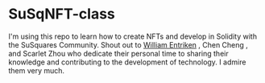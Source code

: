 # SuSqNFT-class
I'm using this repo to learn how to create NFTs and develop in Solidity with the SuSquares Community. Shout out to [William Entriken](https://phor.net) , Chen Cheng , and Scarlet Zhou who dedicate their personal time to sharing their knowledge and contributing to the development of technology. I admire them very much. 
